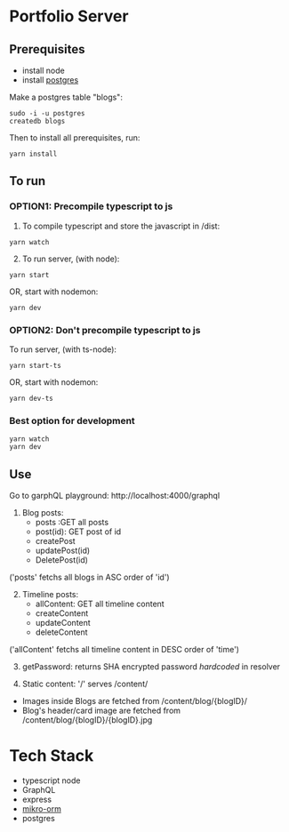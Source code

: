# Portfolio Server

## Prerequisites
- install node
- install [postgres](https://www.digitalocean.com/community/tutorials/how-to-install-and-use-postgresql-on-ubuntu-18-04)
  

Make a postgres table "blogs":
```
sudo -i -u postgres
createdb blogs
```
Then to install all prerequisites, run:
```
yarn install
``` 
## To run
### OPTION1: Precompile typescript to js
1. To compile typescript and store the javascript in /dist:
```
yarn watch
```
2. To run server, (with node):
```
yarn start
```
OR, start with nodemon:
```
yarn dev
```
### OPTION2: Don't precompile typescript to js

To run server, (with ts-node):
```
yarn start-ts
```
OR, start with nodemon:
```
yarn dev-ts
```
### Best option for development
```
yarn watch
yarn dev
```
## Use
Go to garphQL playground: http://localhost:4000/graphql

1. Blog posts:
    - posts :GET all posts
    - post(id): GET post of id
    - createPost
    - updatePost(id)
    - DeletePost(id)

('posts' fetchs all blogs in ASC order of 'id')

2. Timeline posts:
    - allContent: GET all timeline content
    - createContent
    - updateContent
    - deleteContent

('allContent' fetchs all timeline content in DESC order of 'time')

3. getPassword: returns SHA encrypted password *hardcoded* in resolver    

4. Static content: 
    '/' serves /content/
- Images inside Blogs are fetched from /content/blog/{blogID}/
- Blog's header/card image are fetched from /content/blog/{blogID}/{blogID}.jpg


# Tech Stack
- typescript node
- GraphQL
- express
- [mikro-orm](https://mikro-orm.io/)
- postgres
